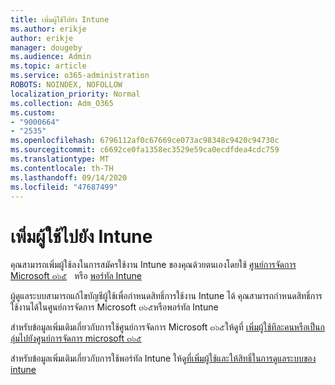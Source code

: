 ```yaml
---
title: เพิ่มผู้ใช้ไปยัง Intune
ms.author: erikje
author: erikje
manager: dougeby
ms.audience: Admin
ms.topic: article
ms.service: o365-administration
ROBOTS: NOINDEX, NOFOLLOW
localization_priority: Normal
ms.collection: Adm_O365
ms.custom:
- "9000664"
- "2535"
ms.openlocfilehash: 6796112af0c67669ce073ac98348c9420c94730c
ms.sourcegitcommit: c6692ce0fa1358ec3529e59ca0ecdfdea4cdc759
ms.translationtype: MT
ms.contentlocale: th-TH
ms.lasthandoff: 09/14/2020
ms.locfileid: "47687499"
---
```

# <a name="add-users-to-intune"></a>เพิ่มผู้ใช้ไปยัง Intune

คุณสามารถเพิ่มผู้ใช้ลงในการสมัครใช้งาน Intune ของคุณด้วยตนเองโดยใช้ [ศูนย์การจัดการ Microsoft ๓๖๕](https://admin.microsoft.com/)   หรือ [พอร์ทัล Intune](https://portal.azure.com/#blade/Microsoft_Intune_DeviceSettings/ExtensionLandingBlade/overview)

ผู้ดูแลระบบสามารถแก้ไขบัญชีผู้ใช้เพื่อกำหนดสิทธิ์การใช้งาน Intune ได้ คุณสามารถกำหนดสิทธิ์การใช้งานได้ในศูนย์การจัดการ Microsoft ๓๖๕หรือพอร์ทัล Intune

สำหรับข้อมูลเพิ่มเติมเกี่ยวกับการใช้ศูนย์การจัดการ Microsoft ๓๖๕ให้ดูที่ [เพิ่มผู้ใช้ทีละคนหรือเป็นกลุ่มไปยังศูนย์การจัดการ microsoft ๓๖๕](https://support.office.com/article/Add-users-individually-or-in-bulk-to-Office-365-Admin-Help-1970f7d6-03b5-442f-b385-5880b9c256ec)

สำหรับข้อมูลเพิ่มเติมเกี่ยวกับการใช้พอร์ทัล Intune ให้ดู[ที่เพิ่มผู้ใช้และให้สิทธิ์ในการดูแลระบบของ intune](https://docs.microsoft.com/intune/fundamentals/users-add)